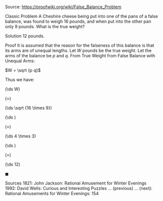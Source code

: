 # 

Source: https://proofwiki.org/wiki/False_Balance_Problem



Classic Problem
A Cheshire cheese being put into one of the pans of a false balance,
was found to weigh $16$ pounds,
and when put into the other pan only $9$ pounds.
What is the true weight?


Solution
$12$ pounds.


Proof
It is assumed that the reason for the falseness of this balance is that its arms are of unequal lengths.
Let $W$ pounds be the true weight.
Let the arms of the balance be $p$ and $q$.
From True Weight from False Balance with Unequal Arms:

$W = \sqrt {p q}$

Thus we have:














\(\ds W\)

\(=\)







\(\ds \sqrt {16 \times 9}\)




















\(\ds \)

\(=\)







\(\ds 4 \times 3\)




















\(\ds \)

\(=\)







\(\ds 12\)









$\blacksquare$


Sources
1821: John Jackson: Rational Amusement for Winter Evenings
1992: David Wells: Curious and Interesting Puzzles ... (previous) ... (next): Rational Amusements for Winter Evenings: $154$




